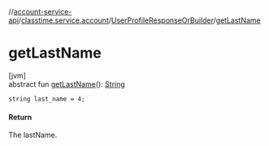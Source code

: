 //[account-service-api](../../../index.md)/[classtime.service.account](../index.md)/[UserProfileResponseOrBuilder](index.md)/[getLastName](get-last-name.md)

# getLastName

[jvm]\
abstract fun [getLastName](get-last-name.md)(): [String](https://docs.oracle.com/javase/8/docs/api/java/lang/String.html)

`string last_name = 4;`

#### Return

The lastName.
